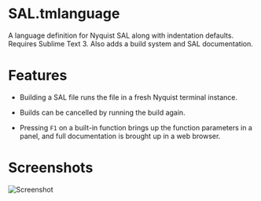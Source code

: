 # SAL.tmlanguage

A language definition for Nyquist SAL along with indentation defaults. Requires Sublime Text 3. Also adds a build system and SAL documentation.

# Features

  * Building a SAL file runs the file in a fresh Nyquist terminal instance.
  
  * Builds can be cancelled by running the build again.
  
  * Pressing `F1` on a built-in function brings up the function parameters in a panel, and full documentation is brought up in a web browser.
  

# Screenshots

![Screenshot](https://github.com/z153/SALSyntax/raw/master/screenshot.png)

